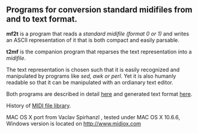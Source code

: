 ## Programs for conversion standard midifiles from and to text format. ##

**mf2t** is a program that reads a _standard midifile (format 0 or 1)_ and
writes an ASCII representation of it that is both compact and easily parsable.

**t2mf** is the companion program that reparses the text representation
into a _midifile_.

The text representation is chosen such that it is easily recognized and
manipulated by programs like _sed, awk or perl_. Yet it is also humanly
readable so that it can be manipulated with an ordianary text editor.

Both programs are described in detail [here](ProgDescription.md) and generated text format [here](TextFormatDescr.md).

History of [MIDI file library](MidiFileLibDescr.md).

MAC OS X port from Vaclav Spirhanzl , tested under MAC OS X 10.6.6, <br />
Windows version is located on http://www.midiox.com